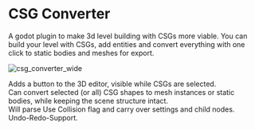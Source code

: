 # CSG Converter
A godot plugin to make 3d level building with CSGs more viable.
You can build your level with CSGs, add entities and convert everything with one click to static bodies and meshes for export.

![csg_converter_wide](https://github.com/user-attachments/assets/39287d2c-e9ab-48aa-bcb7-01516064dce1)

Adds a button to the 3D editor, visible while CSGs are selected.  
Can convert selected (or all) CSG shapes to mesh instances or static bodies, while keeping the scene structure intact.  
Will parse Use Collision flag and carry over settings and child nodes.  
Undo-Redo-Support.  
